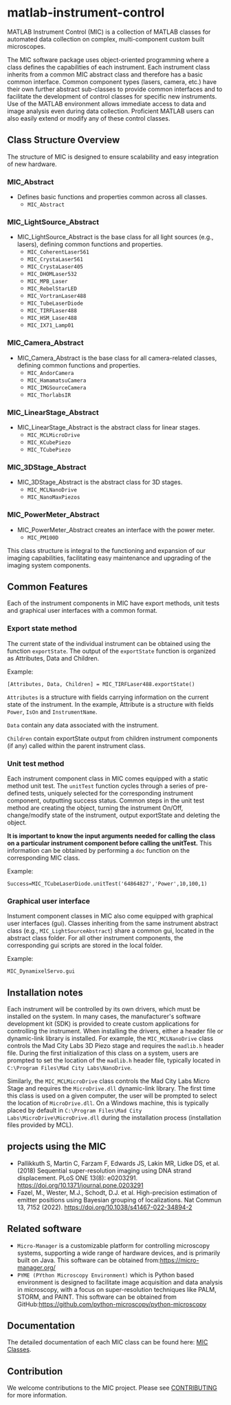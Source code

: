 # matlab-instrument-control
MATLAB Instrument Control (MIC) is a collection of MATLAB classes for automated data collection on complex, multi-component custom built microscopes.

The MIC software package uses object-oriented programming where a class defines the capabilities of each instrument. Each instrument class inherits from a common MIC abstract class and therefore has a basic common interface. Common component types (lasers, camera, etc.) have their own further abstract sub-classes to provide common interfaces and to facilitate the development of control classes for specific new instruments. Use of the MATLAB environment allows immediate access to data and image analysis even during data collection.  Proficient MATLAB users can also easily extend or modify any of these control classes. 

<!-- ## Class Structure of MIC -->
<!-- <p align="center"><img src="ClassStructure.png" width="80%" height="80%"></p> -->

## Class Structure Overview

 The structure of MIC is designed to ensure scalability and easy integration of new hardware.

### MIC_Abstract
- Defines basic functions and properties common across all classes.
  - `MIC_Abstract`

### MIC_LightSource_Abstract
- MIC_LightSource_Abstract is the base class for all light sources (e.g., lasers), defining common functions and properties.
  - `MIC_CoherentLaser561`
  - `MIC_CrystaLaser561`
  - `MIC_CrystaLaser405`
  - `MIC_DHOMLaser532`
  - `MIC_MPB_Laser`
  - `MIC_RebelStarLED`
  - `MIC_VortranLaser488`
  - `MIC_TubeLaserDiode`
  - `MIC_TIRFLaser488`
  - `MIC_HSM_Laser488`
  - `MIC_IX71_Lamp01`

### MIC_Camera_Abstract
- MIC_Camera_Abstract is the base class for all camera-related classes, defining common functions and properties.
  - `MIC_AndorCamera`
  - `MIC_HamamatsuCamera`
  - `MIC_IMGSourceCamera`
  - `MIC_ThorlabsIR`

### MIC_LinearStage_Abstract
- MIC_LinearStage_Abstract is the abstract class for linear stages.
  - `MIC_MCLMicroDrive`
  - `MIC_KCubePiezo`
  - `MIC_TCubePiezo`

### MIC_3DStage_Abstract
- MIC_3DStage_Abstract is the abstract class for 3D stages.
  - `MIC_MCLNanoDrive`
  - `MIC_NanoMaxPiezos`
  
### MIC_PowerMeter_Abstract
- MIC_PowerMeter_Abstract creates an interface with the power meter.
  - `MIC_PM100D`

This class structure is integral to the functioning and expansion of our imaging capabilities, facilitating easy maintenance and upgrading of the imaging system components.


## Common Features
Each of the instrument components in MIC have export methods, unit tests and graphical user interfaces with a common format.

### Export state method
The current state of the individual instrument can be obtained using the function `exportState`. The output of the `exportState` function is organized as Attributes, Data and Children.  

Example: 
```
[Attributes, Data, Children] = MIC_TIRFLaser488.exportState()
```
`Attributes` is a structure with fields carrying information on the current state of the instrument. In the example, Attribute is a structure with fields `Power`, `IsOn` and `InstrumentName`. 

`Data` contain any data associated with the instrument.

`Children` contain exportState output from children instrument components (if any) called within the parent instrument class. 


### Unit test method
Each instrument component class in MIC comes equipped with a static method unit test. The `unitTest` function cycles through a series of pre-defined tests, uniquely selected for the corresponding instrument component, outputting success status. Common steps in the unit test method are creating the object, turning the instrument On/Off, change/modify state of the instrument, output exportState and deleting the object.  

**It is important to know the input arguments needed for calling the class on a particular instrument component before calling the unitTest.** This information can be obtained by performing a `doc` function on the corresponding MIC class.

Example: 
```
Success=MIC_TCubeLaserDiode.unitTest('64864827','Power',10,100,1)
```

### Graphical user interface
Instument component classes in MIC also come equipped with graphical user interfaces (gui). Classes inheriting from the same instrument abstract class (e.g., `MIC_LightSourceAbstract`) share a common gui, located in the abstract class folder. For all other instrument components, the corresponding gui scripts are stored in the local folder.

Example: 
```
MIC_DynamixelServo.gui
```

## Installation notes
Each instrument will be controlled by its own drivers, which must be installed on the system. In many cases, the manufacturer's software development kit (SDK) is provided to create custom applications for controlling the instrument. When installing the drivers, either a header file or dynamic-link library is installed. For example, the `MIC_MCLNanoDrive` class controls the Mad City Labs 3D Piezo stage and requires the `madlib.h` header file. During the first initialization of this class on a system, users are prompted to set the location of the `madlib.h` header file, typically located in `C:\Program Files\Mad City Labs\NanoDrive`. 

Similarly, the `MIC_MCLMicroDrive` class controls the Mad City Labs Micro Stage and requires the `MicroDrive.dll` dynamic-link library. The first time this class is used on a given computer, the user will be prompted to select the location of `MicroDrive.dll`. On a Windows machine, this is typically placed by default in `C:\Program Files\Mad City Labs\MicroDrive\MicroDrive.dll` during the installation process (installation files provided by MCL).

## projects using the MIC
- Pallikkuth S, Martin C, Farzam F, Edwards JS, Lakin MR, Lidke DS, et al. (2018) Sequential super-resolution imaging using DNA strand displacement. PLoS ONE 13(8): e0203291. https://doi.org/10.1371/journal.pone.0203291
- Fazel, M., Wester, M.J., Schodt, D.J. et al. High-precision estimation of emitter positions using Bayesian grouping of localizations. Nat Commun 13, 7152 (2022). https://doi.org/10.1038/s41467-022-34894-2

## Related software
- `Micro-Manager` is a customizable platform for controlling microscopy systems, supporting a wide range of hardware devices, and is primarily built on Java. This software can be obtained from:https://micro-manager.org/
- `PYME (PYthon Microscopy Environment)` which is Python based environment is designed to facilitate image acquisition and data analysis in microscopy, with a focus on super-resolution techniques like PALM, STORM, and PAINT. This software can be obtained from GitHub:https://github.com/python-microscopy/python-microscopy

## Documentation
The detailed documentation of each MIC class can be found here: [MIC Classes](doc/MICclasses.md).

## Contribution
We welcome contributions to the MIC project. Please see [CONTRIBUTING](doc/CONTRIBUTING.md) for more information.